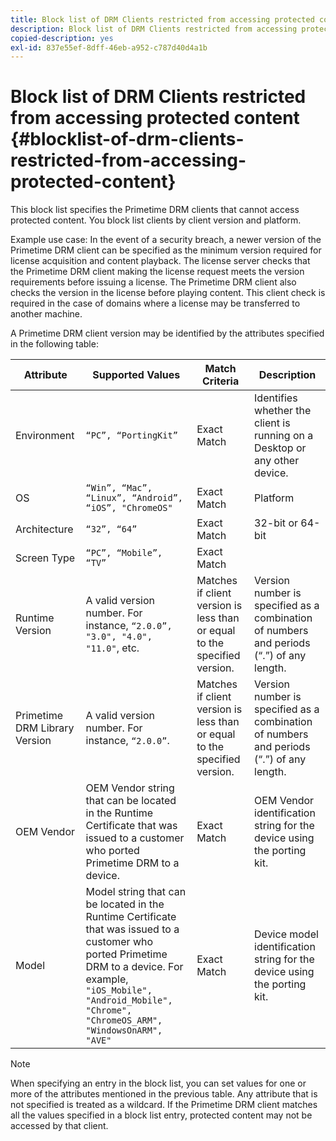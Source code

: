 ```yaml
---
title: Block list of DRM Clients restricted from accessing protected content
description: Block list of DRM Clients restricted from accessing protected content
copied-description: yes
exl-id: 837e55ef-8dff-46eb-a952-c787d40d4a1b
---
```

# Block list of DRM Clients restricted from accessing protected content {#blocklist-of-drm-clients-restricted-from-accessing-protected-content}

This block list specifies the Primetime DRM clients that cannot access protected content. You block list clients by client version and platform.

Example use case: In the event of a security breach, a newer version of the Primetime DRM client can be specified as the minimum version required for license acquisition and content playback. The license server checks that the Primetime DRM client making the license request meets the version requirements before issuing a license. The Primetime DRM client also checks the version in the license before playing content. This client check is required in the case of domains where a license may be transferred to another machine.

A Primetime DRM client version may be identified by the attributes specified in the following table: 

| **Attribute** |**Supported Values** |**Match Criteria** |**Description** |
|---|---|---|---|
|  Environment  | `“PC”, “PortingKit”`  | Exact Match  | Identifies whether the client is running on a Desktop or any other device.  |
|  OS  | `“Win”, “Mac”, “Linux”, “Android”, “iOS”, "ChromeOS"`  | Exact Match  | Platform  |
|  Architecture  | `“32”, “64”`  | Exact Match  | 32-bit or 64-bit  |
|  Screen Type  | `“PC”, “Mobile”, “TV”`  | Exact Match  | |
|  Runtime Version  |A valid version number. For instance, `“2.0.0”, "3.0", "4.0", "11.0"`, etc.  | Matches if client version is less than or equal to the specified version.  | Version number is specified as a combination of numbers and periods (“.”) of any length.  |
|  Primetime DRM Library Version  |A valid version number. For instance, `“2.0.0”`.  | Matches if client version is less than or equal to the specified version.  | Version number is specified as a combination of numbers and periods (“.”) of any length.  |
|  OEM Vendor  | OEM Vendor string that can be located in the Runtime Certificate that was issued to a customer who ported Primetime DRM to a device.  | Exact Match  | OEM Vendor identification string for the device using the porting kit.  |
|  Model  |Model string that can be located in the Runtime Certificate that was issued to a customer who ported Primetime DRM to a device. For example, `"iOS_Mobile", "Android_Mobile", "Chrome", "ChromeOS_ARM", "WindowsOnARM", "AVE"`  | Exact Match  | Device model identification string for the device using the porting kit.  |

>[!NOTE]
>
>When specifying an entry in the block list, you can set values for one or more of the attributes mentioned in the previous table. Any attribute that is not specified is treated as a wildcard. If the Primetime DRM client matches all the values specified in a block list entry, protected content may not be accessed by that client.
